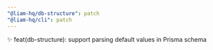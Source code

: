 ```yaml
---
"@liam-hq/db-structure": patch
"@liam-hq/cli": patch
---
```


✨️ feat(db-structure): support parsing default values in Prisma schema
